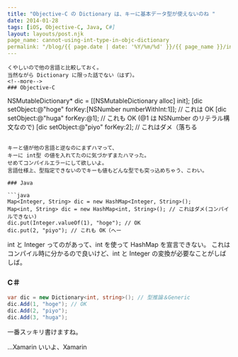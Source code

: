 ```yaml
---
title: "Objective-C の Dictionary は、キーに基本データ型が使えないのね "
date: 2014-01-28
tags: [iOS, Objective-C, Java, C#]
layout: layouts/post.njk
page_name: cannot-using-int-type-in-objc-dictionary
permalink: "/blog/{{ page.date | date: '%Y/%m/%d' }}/{{ page_name }}/index.html"
---
```


```
くやしいので他の言語と比較しておく。
当然ながら Dictionary に限った話でない（はず）。
<!--more-->
### Objective-C

```
NSMutableDictionary* dic = [[NSMutableDictionary alloc] init];
[dic setObject:@"hoge" forKey:[NSNumber numberWithInt:1]]; // これは OK
[dic setObject:@"huga" forKey:@1]; // これも OK (@1 は NSNumber のリテラル構文なので)
[dic setObject:@"piyo" forKey:2]; // これはダメ（落ちる
```

キーと値が他の言語と逆なのにまずハマって、
キーに int型 の値を入れてたのに気づかずまたハマった。
せめてコンパイルエラーにして欲しいよ。
言語仕様上、型指定できないのでキーも値もどんな型でも突っ込めちゃう、こわい。

### Java

```java
Map<Integer, String> dic = new HashMap<Integer, String>();
Map<int, String> dic = new HashMap<int, String>(); // これはダメ(コンパイルできない)
dic.put(Integer.valueOf(1), "hoge"); // OK
dic.put(2, "piyo"); // これも OK（へー
```

int と Integer ってのがあって、int を使って HashMap を宣言できない。
これはコンパイル時に分かるので良いけど、int と Integer の変換が必要なことがしばしば。

### C＃

```csharp C#
var dic = new Dictionary<int, string>(); // 型推論＆Generic
dic.Add(1, "hoge"); // OK
dic.Add(2, "piyo"); 
dic.Add(3, "huga"); 
```

一番スッキリ書けますね。
　
　
　


…Xamarin いいよ、Xamarin